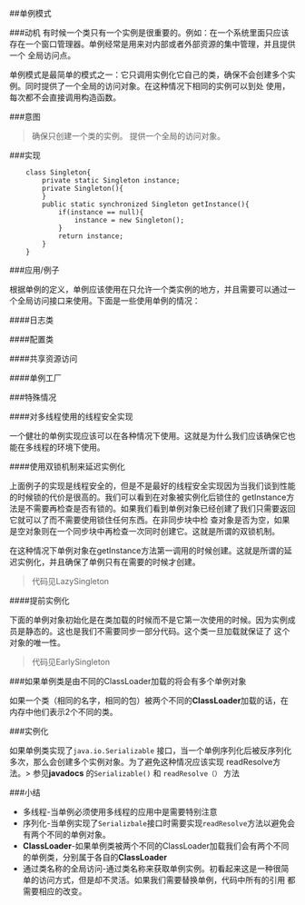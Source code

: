 ##单例模式

###动机
有时候一个类只有一个实例是很重要的。例如：在一个系统里面只应该存在一个窗口管理器。单例经常是用来对内部或者外部资源的集中管理，并且提供一个
全局访问点。

单例模式是最简单的模式之一：它只调用实例化它自己的类，确保不会创建多个实例。同时提供了一个全局的访问对象。在这种情况下相同的实例可以到处
使用，每次都不会直接调用构造函数。

###意图

>  确保只创建一个类的实例。
>  提供一个全局的访问对象。

###实现

```` 
    class Singleton{
        private static Singleton instance;
        private Singleton(){
        }
        public static synchronized Singleton getInstance(){
            if(instance == null){
                instance = new Singleton();
            }
            return instance;
        }
    }

````

###应用/例子

根据单例的定义，单例应该使用在只允许一个类实例的地方，并且需要可以通过一个全局访问接口来使用。下面是一些使用单例的情况：

####日志类

####配置类

####共享资源访问

####单例工厂

###特殊情况

####对多线程使用的线程安全实现

一个健壮的单例实现应该可以在各种情况下使用。这就是为什么我们应该确保它也能在多线程的环境下使用。

####使用双锁机制来延迟实例化

上面例子的实现是线程安全的，但是不是最好的线程安全实现因为当我们谈到性能的时候锁的代价是很高的。我们可以看到在对象被实例化后锁住的
getInstance方法是不需要再检查是否有锁的。如果我们看到单例对象已经创建了我们只需要返回它就可以了而不需要使用锁住任何东西。在非同步块中检
查对象是否为空，如果是空对象则在一个同步块中再检查一次同时创建它。这就是所谓的双锁机制。

在这种情况下单例对象在getInstance方法第一调用的时候创建。这就是所谓的延迟实例化，并且确保了单例只有在需要的时候才创建。

> 代码见LazySingleton

####提前实例化

下面的单例对象初始化是在类加载的时候而不是它第一次使用的时候。因为实例成员是静态的。这也是我们不需要同步一部分代码。这个类一旦加载就保证了
这个对象的唯一性。

> 代码见EarlySingleton


###如果单例类是由不同的ClassLoader加载的将会有多个单例对象

如果一个类（相同的名字，相同的包）被两个不同的**ClassLoader**加载的话，在内存中他们表示2个不同的类。

###实例化

如果单例类实现了`java.io.Serializable` 接口，当一个单例序列化后被反序列化多次，那么会创建多个实例对象。为了避免这种情况应该实现
readResolve方法。> 参见**javadocs** 的`Serializable()` 和 `readResolve（）` 方法


###小结

- 多线程-当单例必须使用多线程的应用中是需要特别注意
- 序列化-当单例实现了`Serializbale`接口时需要实现`readResolve`方法以避免会有两个不同的单例对象。
- **ClassLoader**-如果单例类被两个不同的ClassLoader加载我们会有两个不同的单例类，分别属于各自的**ClassLoader**
- 通过类名称的全局访问-通过类名称来获取单例实例。初看起来这是一种很简单的访问方式，但是却不灵活。如果我们需要替换单例，代码中所有的引用
都需要相应的改变。

